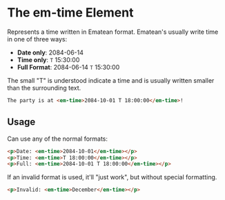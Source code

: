 # The em-time Element

Represents a time written in Ematean format. Ematean's usually write time in one of three ways:

* **Date only**: 2084-06-14
* **Time only**: <small>T</small> 15:30:00
* **Full Format**: 2084-06-14 <small>T</small> 15:30:00

The small "T" is understood indicate a time and is usually written smaller than the surrounding text.

<!--DEMO
<wc-demo>
    <p>The party is at <em-time>2084-10-01 T 18:00:00</em-time>!</p>
</wc-demo>
/DEMO-->

```html
The party is at <em-time>2084-10-01 T 18:00:00</em-time>!
```

## Usage

Can use any of the normal formats:

<!--DEMO
<wc-demo>
    <p>Date: <em-time>2084-10-01</em-time></p>
    <p>Time: <em-time>T 18:00:00</em-time></p>
    <p>Full: <em-time>2084-10-01 T 18:00:00</em-time></p>
</wc-demo>
/DEMO-->

```html
<p>Date: <em-time>2084-10-01</em-time></p>
<p>Time: <em-time>T 18:00:00</em-time></p>
<p>Full: <em-time>2084-10-01 T 18:00:00</em-time></p>
```

If an invalid format is used, it'll "just work", but without special formatting.

<!--DEMO
<wc-demo>
    <p>Invalid: <em-time>December</em-time></p>
</wc-demo>
/DEMO-->

```html
<p>Invalid: <em-time>December</em-time></p>
```
